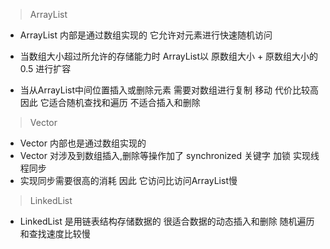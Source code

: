 > ArrayList

- ArrayList 内部是通过数组实现的  它允许对元素进行快速随机访问

- 当数组大小超过所允许的存储能力时  ArrayList以 原数组大小 + 原数组大小的 0.5 进行扩容
- 当从ArrayList中间位置插入或删除元素 需要对数组进行复制 移动  代价比较高  因此  它适合随机查找和遍历  不适合插入和删除 

> Vector

- Vector 内部也是通过数组实现的  
- Vector 对涉及到数组插入,删除等操作加了 synchronized 关键字  加锁  实现线程同步
- 实现同步需要很高的消耗  因此  它访问比访问ArrayList慢

> LinkedList

- LinkedList 是用链表结构存储数据的  很适合数据的动态插入和删除  随机遍历和查找速度比较慢